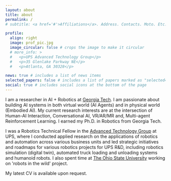 ```yaml
---
layout: about
title: about
permalink: /
# subtitle: <a href='#'>Affiliations</a>. Address. Contacts. Moto. Etc.

profile:
  align: right
  image: prof_pic.jpg
  image_circular: false # crops the image to make it circular
  # more_info: >
  #   <p>UPS Advanced Technology Group</p>
  #   <p>35 Glenlake Parkway NE</p>
  #   <p>Atlanta, GA 30328</p>

news: true # includes a list of news items
selected_papers: false # includes a list of papers marked as "selected={true}"
social: true # includes social icons at the bottom of the page
---
```


I am a researcher in AI + Robotics at [Georgia Tech](https://www.gatech.edu/).  I am passionate about building AI systems in both virtual world (AI Agents) and in physical world (Embodied AI). My current research interests are at the intersection of Human-AI Interaction, Conversational AI, VR/AR/MR and, Multi-agent Reinforcement Learning. I earned my Ph.D. in Robotics from Georgia Tech.

I was a Robotics Technical Fellow in the [Advanced Technology Group](https://about.ups.com/us/en/our-stories/innovation-driven/atg-test-labs.html) at UPS, where I conducted applied research on the applications of robotics and automation across various business units and led strategic initiatives and roadmaps for various robotics projects for UPS R&D, including robotics simulation (digital twin), automated truck loading and unloading systems and humanoid robots. I also spent time at [The Ohio State University](https://www.osu.edu/) working on 'robots in the wild' project. 

My latest CV is available upon request.

<!--  Previously,-->
<!-- the [AI Hub](https://www.gatech.edu/news/2023/06/06/ai-hub-georgia-tech-unite-campus-artificial-intelligence-rd-and-commercialization) -->